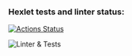 ### Hexlet tests and linter status:
[![Actions Status](https://github.com/asagafonov/rails-project-63/workflows/hexlet-check/badge.svg)](https://github.com/asagafonov/rails-project-63/actions)

![Linter & Tests](https://github.com/asagafonov/rails-project-63/workflows/hexlet-code/badge.svg)